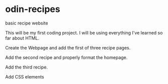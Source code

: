 # odin-recipes

basic recipe website

This will be my first coding project. I will be using everything I've learned so far about HTML.

Create the Webpage and add the first of three recipe pages.

Add the second recipe and properly format the homepage.

Add the third recipe.

Add CSS elements
